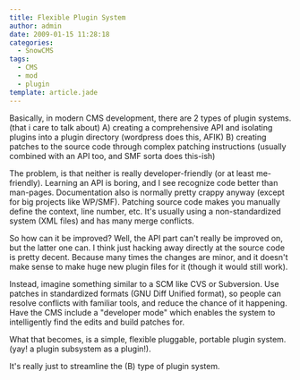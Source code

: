 ```yaml
---
title: Flexible Plugin System
author: admin
date: 2009-01-15 11:28:18
categories:
  - SnowCMS
tags:
  - CMS
  - mod
  - plugin
template: article.jade
---
```


Basically, in modern CMS development, there are 2 types of plugin systems.  (that i care to talk about)
A) creating a comprehensive API and isolating plugins into a plugin directory (wordpress does this, AFIK)
B) creating patches to the source code through complex patching instructions (usually combined with an API too, and SMF sorta does this-ish)

The problem, is that neither is really developer-friendly (or at least me-friendly). Learning an API is boring, and I see recognize code better than man-pages. Documentation also is normally pretty crappy anyway (except for big projects like WP/SMF). Patching source code makes you manually define the context, line number, etc. It's usually using a non-standardized system (XML files) and has many merge conflicts.

So how can it be improved? Well, the API part can't really be improved on, but the latter one can. I think just hacking away directly at the source code is pretty decent. Because many times the changes are minor, and it doesn't make sense to make huge new plugin files for it (though it would still work).

Instead, imagine something similar to a SCM like CVS or Subversion. Use patches in standardized formats (GNU Diff Unified format), so people can resolve conflicts with familiar tools, and reduce the chance of it happening. Have the CMS include a "developer mode" which enables the system to intelligently find the edits and build patches for.

What that becomes, is a simple, flexible pluggable, portable plugin system. (yay! a plugin subsystem as a plugin!).

It's really just to streamline the (B) type of plugin system.
